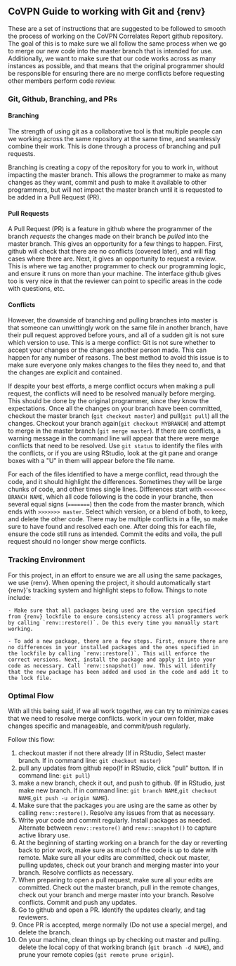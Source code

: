 ## CoVPN Guide to working with Git and {renv}

These are a set of instructions that are suggested to be followed to smooth the process of working on the CoVPN Correlates Report github repository. 
The goal of this is to make sure we all follow the same process when we go to merge our new code into the master branch that is intended for use.
Additionally, we want to make sure that our code works across as many instances as possible, and that means that the original programmer should be responsible for ensuring there are no merge conflicts before requesting other members perform code review.

### Git, Github, Branching, and PRs

#### Branching

The strength of using git as a collaborative tool is that multiple people can we working across the same repository at the same time, and seamlessly combine their work. This is done through a process of branching and pull requests. 

Branching is creating a copy of the repository for you to work in, without impacting the master branch. This allows the programmer to make as many changes as they want, commit and push to make it available to other programmers, but will not impact the master branch until it is requested to be added in a Pull Request (PR).

#### Pull Requests

A Pull Request (PR) is a feature in github where the programmer of the branch _requests_ the changes made on their branch be _pulled_ into the master branch. This gives an opportunity for a few things to happen. First, github will check that there are no conflicts (covered later), and will flag cases where there are. Next, it gives an opportunity to request a review. This is where we tag another programmer to check our programming logic, and ensure it runs on more than your machine. The interface github gives too is very nice in that the reviewer can point to specific areas in the code with questions, etc.

#### Conflicts

However, the downside of branching and pulling branches into master is that someone can unwittingly work on the same file in another branch, have their pull request approved before yours, and all of a sudden git is not sure which version to use. This is a merge conflict: Git is not sure whether to accept your changes or the changes another person made. This can happen for any number of reasons. The best method to avoid this issue is to make sure everyone only makes changes to the files they need to, and that the changes are explicit and contained. 

If despite your best efforts, a merge conflict occurs when making a pull request, the conflicts will need to be resolved manually before merging. This should be done by the original programmer, since they know the expectations. Once all the changes on your branch have been committed, checkout the master branch (`git checkout master`) and pull(`git pull`) all the changes. Checkout your branch again(`git checkout MYBRANCH`) and attempt to merge in the master branch (`git merge master`). If there are conflicts, a warning message in the command line will appear that there were merge conflicts that need to be resolved. Use `git status` to identify the files with the conflicts, or if you are using RStudio, look at the git pane and orange boxes with a "U" in them will appear before the file name. 

For each of the files identified to have a merge conflict, read through the code, and it should highlight the differences. Sometimes they will be large chunks of code, and other times single lines. Differences start with `<<<<<<< BRANCH NAME`, which all code following is the code in your branche, then several equal signs (`=======`) then the code from the master branch, which ends with `>>>>>>> master`. Select which version, or a blend of both, to keep, and delete the other code. There may be multiple conflicts in a file, so make sure to have found and resolved each one. After doing this for each file, ensure the code still runs as intended. Commit the edits and voila, the pull request should no longer show merge conflicts.

### Tracking Environment

For this project, in an effort to ensure we are all using the same packages, we use {renv}. When opening the project, it should automatically start {renv}'s tracking system and highlight steps to follow. Things to note include:

	- Make sure that all packages being used are the version specified from {renv} lockfile to ensure consistency across all programmers work by calling `renv::restore()`. Do this every time you manually start working.
	
	- To add a new package, there are a few steps. First, ensure there are no differences in your installed packages and the ones specified in the lockfile by calling `renv::restore()`. This will enforce the correct versions. Next, install the package and apply it into your code as necessary. Call `renv::snapshot()` now. This will identify that the new package has been added and used in the code and add it to the lock file.

### Optimal Flow

With all this being said, if we all work together, we can try to minimize cases that we need to resolve merge conflicts. work in your own folder, make changes specific and manageable, and commit/push regularly.

Follow this flow:
1. checkout master if not there already (If in RStudio, Select master branch. If in command line: `git checkout master`)
2. pull any updates from github repo(If in RStudio, click "pull" button. If in command line: `git pull`)
3. make a new branch, check it out, and push to github. (If in RStudio, just make new branch. If in command line: `git branch NAME`,`git checkout NAME`,`git push -u origin NAME`).
4. Make sure that the packages you are using are the same as other by calling `renv::restore()`. Resolve any issues from that as necessary. 
5. Write your code and commit regularly. Install packages as needed. Alternate between `renv::restore()` and `renv::snapshot()` to capture active library use. 
6. At the beginning of starting working on a branch for the day or reverting back to prior work, make sure as much of the code is up to date with remote. Make sure all your edits are committed, check out master, pulling updates, check out your branch and merging master into your branch. Resolve conflicts as necessary. 
7. When preparing to open a pull request, make sure all your edits are committed. Check out the master branch, pull in the remote changes, check out your branch and merge master into your branch. Resolve conflicts. Commit and push any updates.
8. Go to github and open a PR. Identify the updates clearly, and tag reviewers. 
9. Once PR is accepted, merge normally (Do not use a special merge), and delete the branch.
10. On your machine, clean things up by checking out master and pulling. delete the local copy of that working branch (`git branch -d NAME`), and prune your remote copies (`git remote prune origin`).
